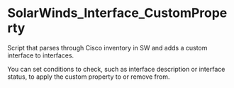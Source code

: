 # SolarWinds_Interface_CustomProperty
Script that parses through Cisco inventory in SW and adds a custom interface to interfaces. 

You can set conditions to check, such as interface description or interface status, to apply the custom property to or remove from. 
